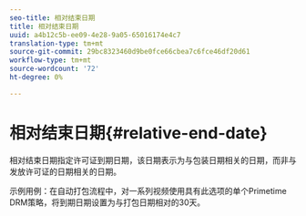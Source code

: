 ```yaml
---
seo-title: 相对结束日期
title: 相对结束日期
uuid: a4b12c5b-ee09-4e28-9a05-65016174e4c7
translation-type: tm+mt
source-git-commit: 29bc8323460d9be0fce66cbea7c6fce46df20d61
workflow-type: tm+mt
source-wordcount: '72'
ht-degree: 0%

---
```



# 相对结束日期{#relative-end-date}

相对结束日期指定许可证到期日期，该日期表示为与包装日期相关的日期，而非与发放许可证的日期相关的日期。

示例用例：在自动打包流程中，对一系列视频使用具有此选项的单个Primetime DRM策略，将到期日期设置为与打包日期相对的30天。
